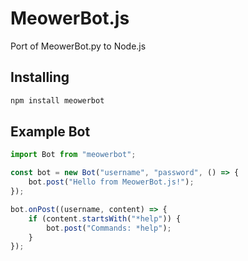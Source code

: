 # MeowerBot.js
Port of MeowerBot.py to Node.js
## Installing
```bash
npm install meowerbot
```
## Example Bot
```js
import Bot from "meowerbot";

const bot = new Bot("username", "password", () => {
    bot.post("Hello from MeowerBot.js!");
});

bot.onPost((username, content) => {
    if (content.startsWith("*help")) {
        bot.post("Commands: *help");
    }
});
```
